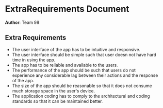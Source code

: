 # ExtraRequirements Document


**Author**:  Team 98

## Extra Requirements

- The user interface of the app has to be intuitive and responsive.
- The user interface should be simple such that user doesn not have hard time in using the app.
- The app has to be reliable and available to the users.
- The performance of the app should be such that users do not experience any considerable lag between their actions and the response of the app.
- The size of the app should be reasonable so that it does not consume much storage space in the user's device.
- The application coding has to comply to the architectural and coding standards so that it can be maintained better.